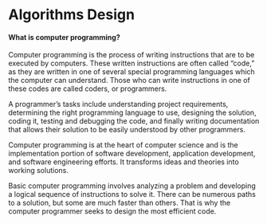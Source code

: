 # Algorithms Design


#### What is computer programming?

Computer programming is the process of writing instructions that are to be executed by computers. These written instructions are often called “code,” as they are written in one of several special programming languages which the computer can understand. Those who can write instructions in one of these codes are called coders, or programmers.  

A programmer’s tasks include understanding project requirements, determining the right programming language to use, designing the solution, coding it, testing and debugging the code, and finally writing documentation that allows their solution to be easily understood by other programmers.

Computer programming is at the heart of computer science and is the implementation portion of software development, application development, and software engineering efforts. It transforms ideas and theories into working solutions.

Basic computer programming involves analyzing a problem and developing a logical sequence of instructions to solve it. There can be numerous paths to a solution, but some are much faster than others. That is why the computer programmer seeks to design the most efficient code.
